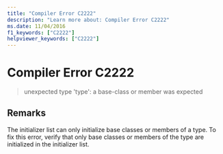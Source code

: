```yaml
---
title: "Compiler Error C2222"
description: "Learn more about: Compiler Error C2222"
ms.date: 11/04/2016
f1_keywords: ["C2222"]
helpviewer_keywords: ["C2222"]
---
```

# Compiler Error C2222

> unexpected type 'type': a base-class or member was expected

## Remarks

The initializer list can only initialize base classes or members of a type. To fix this error, verify that only base classes or members of the type are initialized in the initializer list.
